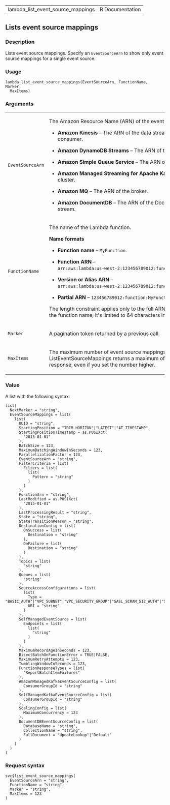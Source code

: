 <table style="width: 100%;">
<tbody>
<tr class="odd">
<td>lambda_list_event_source_mappings</td>
<td style="text-align: right;">R Documentation</td>
</tr>
</tbody>
</table>

## Lists event source mappings

### Description

Lists event source mappings. Specify an `EventSourceArn` to show only
event source mappings for a single event source.

### Usage

    lambda_list_event_source_mappings(EventSourceArn, FunctionName, Marker,
      MaxItems)

### Arguments

<table>
<colgroup>
<col style="width: 35%" />
<col style="width: 65%" />
</colgroup>
<tbody>
<tr class="odd">
<td><code
id="lambda_list_event_source_mappings_:_EventSourceArn">EventSourceArn</code></td>
<td><p>The Amazon Resource Name (ARN) of the event source.</p>
<ul>
<li><p><strong>Amazon Kinesis</strong> – The ARN of the data stream or a
stream consumer.</p></li>
<li><p><strong>Amazon DynamoDB Streams</strong> – The ARN of the
stream.</p></li>
<li><p><strong>Amazon Simple Queue Service</strong> – The ARN of the
queue.</p></li>
<li><p><strong>Amazon Managed Streaming for Apache Kafka</strong> – The
ARN of the cluster.</p></li>
<li><p><strong>Amazon MQ</strong> – The ARN of the broker.</p></li>
<li><p><strong>Amazon DocumentDB</strong> – The ARN of the DocumentDB
change stream.</p></li>
</ul></td>
</tr>
<tr class="even">
<td><code
id="lambda_list_event_source_mappings_:_FunctionName">FunctionName</code></td>
<td><p>The name of the Lambda function.</p>
<p><strong>Name formats</strong></p>
<ul>
<li><p><strong>Function name</strong> –
<code>MyFunction</code>.</p></li>
<li><p><strong>Function ARN</strong> – <code
style="white-space: pre;">⁠arn:aws:lambda:us-west-2:123456789012:function:MyFunction⁠</code>.</p></li>
<li><p><strong>Version or Alias ARN</strong> – <code
style="white-space: pre;">⁠arn:aws:lambda:us-west-2:123456789012:function:MyFunction:PROD⁠</code>.</p></li>
<li><p><strong>Partial ARN</strong> – <code
style="white-space: pre;">⁠123456789012:function:MyFunction⁠</code>.</p></li>
</ul>
<p>The length constraint applies only to the full ARN. If you specify
only the function name, it's limited to 64 characters in
length.</p></td>
</tr>
<tr class="odd">
<td><code
id="lambda_list_event_source_mappings_:_Marker">Marker</code></td>
<td><p>A pagination token returned by a previous call.</p></td>
</tr>
<tr class="even">
<td><code
id="lambda_list_event_source_mappings_:_MaxItems">MaxItems</code></td>
<td><p>The maximum number of event source mappings to return. Note that
ListEventSourceMappings returns a maximum of 100 items in each response,
even if you set the number higher.</p></td>
</tr>
</tbody>
</table>

### Value

A list with the following syntax:

    list(
      NextMarker = "string",
      EventSourceMappings = list(
        list(
          UUID = "string",
          StartingPosition = "TRIM_HORIZON"|"LATEST"|"AT_TIMESTAMP",
          StartingPositionTimestamp = as.POSIXct(
            "2015-01-01"
          ),
          BatchSize = 123,
          MaximumBatchingWindowInSeconds = 123,
          ParallelizationFactor = 123,
          EventSourceArn = "string",
          FilterCriteria = list(
            Filters = list(
              list(
                Pattern = "string"
              )
            )
          ),
          FunctionArn = "string",
          LastModified = as.POSIXct(
            "2015-01-01"
          ),
          LastProcessingResult = "string",
          State = "string",
          StateTransitionReason = "string",
          DestinationConfig = list(
            OnSuccess = list(
              Destination = "string"
            ),
            OnFailure = list(
              Destination = "string"
            )
          ),
          Topics = list(
            "string"
          ),
          Queues = list(
            "string"
          ),
          SourceAccessConfigurations = list(
            list(
              Type = "BASIC_AUTH"|"VPC_SUBNET"|"VPC_SECURITY_GROUP"|"SASL_SCRAM_512_AUTH"|"SASL_SCRAM_256_AUTH"|"VIRTUAL_HOST"|"CLIENT_CERTIFICATE_TLS_AUTH"|"SERVER_ROOT_CA_CERTIFICATE",
              URI = "string"
            )
          ),
          SelfManagedEventSource = list(
            Endpoints = list(
              list(
                "string"
              )
            )
          ),
          MaximumRecordAgeInSeconds = 123,
          BisectBatchOnFunctionError = TRUE|FALSE,
          MaximumRetryAttempts = 123,
          TumblingWindowInSeconds = 123,
          FunctionResponseTypes = list(
            "ReportBatchItemFailures"
          ),
          AmazonManagedKafkaEventSourceConfig = list(
            ConsumerGroupId = "string"
          ),
          SelfManagedKafkaEventSourceConfig = list(
            ConsumerGroupId = "string"
          ),
          ScalingConfig = list(
            MaximumConcurrency = 123
          ),
          DocumentDBEventSourceConfig = list(
            DatabaseName = "string",
            CollectionName = "string",
            FullDocument = "UpdateLookup"|"Default"
          )
        )
      )
    )

### Request syntax

    svc$list_event_source_mappings(
      EventSourceArn = "string",
      FunctionName = "string",
      Marker = "string",
      MaxItems = 123
    )
